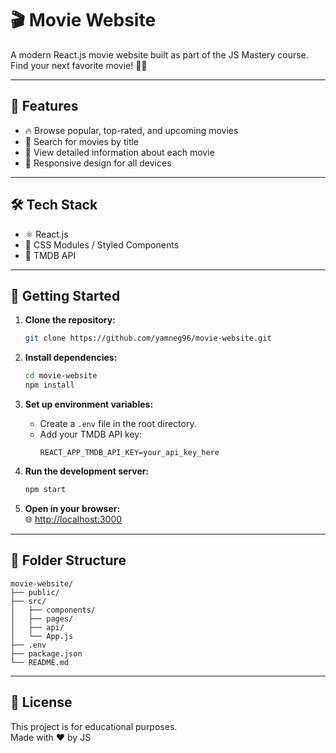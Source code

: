 # 🎬 Movie Website

A modern React.js movie website built as part of the JS Mastery course.  
Find your next favorite movie! 🍿✨

---

## 🚀 Features

- 🔥 Browse popular, top-rated, and upcoming movies
- 🔎 Search for movies by title
- 📝 View detailed information about each movie
- 📱 Responsive design for all devices

---

## 🛠️ Tech Stack

- ⚛️ React.js
- 🎨 CSS Modules / Styled Components
- 🎥 TMDB API

---

## 🏁 Getting Started

1. **Clone the repository:**  
   ```bash
   git clone https://github.com/yamneg96/movie-website.git
   ```

2. **Install dependencies:**  
   ```bash
   cd movie-website
   npm install
   ```

3. **Set up environment variables:**  
   - Create a `.env` file in the root directory.
   - Add your TMDB API key:  
     ```
     REACT_APP_TMDB_API_KEY=your_api_key_here
     ```

4. **Run the development server:**  
   ```bash
   npm start
   ```

5. **Open in your browser:**  
   🌐 [http://localhost:3000](http://localhost:3000)

---

## 📁 Folder Structure

```
movie-website/
├── public/
├── src/
│   ├── components/
│   ├── pages/
│   ├── api/
│   └── App.js
├── .env
├── package.json
└── README.md
```

---

## 📜 License

This project is for educational purposes.  
Made with ❤️ by JS
